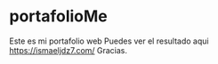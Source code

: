 # portafolioMe
Este es mi portafolio web 
Puedes ver el resultado aqui
https://ismaeljdz7.com/
Gracias.
